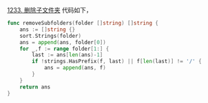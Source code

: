 [1233. 删除子文件夹](https://leetcode.cn/problems/remove-sub-folders-from-the-filesystem/description/)
代码如下，
```go
func removeSubfolders(folder []string) []string {
    ans := []string {}
    sort.Strings(folder)
    ans = append(ans, folder[0])
    for _,f := range folder[1:] {
        last := ans[len(ans)-1]
        if !strings.HasPrefix(f, last) || f[len(last)] != '/' {
            ans = append(ans, f)
        }
    }
    return ans 
}
```